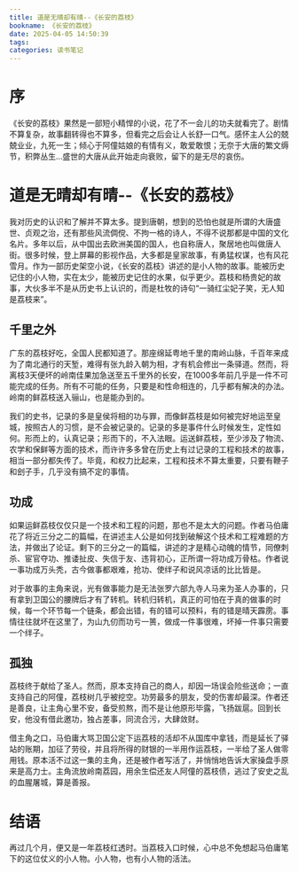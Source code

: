 ```yaml
---
title: 道是无晴却有晴--《长安的荔枝》
bookname: 《长安的荔枝》
date: 2025-04-05 14:50:39
tags:
categories: 读书笔记
---
```


# 序

《长安的荔枝》果然是一部短小精悍的小说，花了不一会儿的功夫就看完了。剧情不算复杂，故事翻转得也不算多，但看完之后会让人长舒一口气。感怀主人公的兢兢业业，九死一生；倾心于阿僮姑娘的有情有义，敢爱敢恨；无奈于大唐的繁文缛节，积弊丛生...盛世的大唐从此开始走向衰败，留下的是无尽的哀伤。

<!-- more -->

# 道是无晴却有晴--《长安的荔枝》

我对历史的认识和了解并不算太多。提到唐朝，想到的恐怕也就是所谓的大唐盛世、贞观之治，还有那些风流倜傥、不拘一格的诗人，不得不说那都是中国的文化名片。多年以后，从中国出去欧洲美国的国人，也自称唐人，聚居地也叫做唐人街。很多时候，登上屏幕的影视作品，大多都是皇家故事，有勇猛权谋，也有风花雪月。作为一部历史架空小说，《长安的荔枝》讲述的是小人物的故事。能被历史记住的小人物，实在太少，能被历史记住的水果，似乎更少。荔枝和杨贵妃的故事，大伙多半不是从历史书上认识的，而是杜牧的诗句“一骑红尘妃子笑，无人知是荔枝来”。

## 千里之外

广东的荔枝好吃，全国人民都知道了。那座绵延粤地千里的南岭山脉，千百年来成为了南北通行的天堑，难得有张九龄入朝为相，才有机会修出一条驿道。然而，将离枝3天便坏的岭南佳果加急送至五千里外的长安，在1000多年前几乎是一件不可能完成的任务。所有不可能的任务，只要是和性命相连的，几乎都有解决的办法。岭南的鲜荔枝送入骊山，也是能办到的。

我们的史书，记录的多是皇侯将相的功与罪，而像鲜荔枝是如何被完好地运至皇城，按照古人的习惯，是不会被记录的。记录的多是事件什么时候发生，定性如何。形而上的，认真记录；形而下的，不入法眼。运送鲜荔枝，至少涉及了物流、农学和保鲜等方面的技术，而许许多多曾在历史上有过记录的工程和技术的故事，相当一部分都失传了。毕竟，和权力比起来，工程和技术不算太重要，只要有鞭子和刽子手，几乎没有搞不定的事情。

## 功成

如果运鲜荔枝仅仅只是一个技术和工程的问题，那也不是太大的问题。作者马伯庸花了将近三分之二的篇幅，在讲述主人公是如何找到破解这个技术和工程难题的方法，并做出了论证。剩下的三分之一的篇幅，讲述的才是精心动魄的情节，同僚刺杀、宦官夺功、推诿扯皮、失信于友、违背初心，正所谓一将功成万骨枯。作者说一事功成万头秃，古今做事都艰难，抢功、使绊子和说风凉话的比比皆是。

对于故事的主角来说，光有做事能力是无法张罗六部九寺人马来为圣人办事的，只有拿到卫国公的腰牌后才有了转机。转机归转机，真正的可怕在于真的做事的时候，每一个环节每一个链条，都会出错，有的错可以预料，有的错是晴天霹雳。事情往往就坏在这里了，为山九仞而功亏一篑，做成一件事很难，坏掉一件事只需要一个绊子。

## 孤独

荔枝终于献给了圣人。然而，原本支持自己的商人，却因一场误会险些送命；一直支持自己的阿僮，荔枝树几乎被挖空。功劳最多的朋友，受的伤害却最深。作者还是善良，让主角心里不安，备受煎熬，而不是让他原形毕露，飞扬跋扈。回到长安，他没有借此邀功，独占差事，同流合污，大肆敛财。

借主角之口，马伯庸大骂卫国公定下运荔枝的活却不从国库中拿钱，而是延长了驿站的账期，加征了劳役，并且将所得的财银的一半用作运荔枝，一半给了圣人做零用钱。原本活不过这一集的主角，还是被作者写活了，并悄悄地告诉大家操盘手原来是高力士。主角流放岭南荔园，用余生偿还友人阿僮的荔枝债，逃过了安史之乱的血腥屠城，算是善报。

# 结语

再过几个月，便又是一年荔枝红透时。当荔枝入口时候，心中总不免想起马伯庸笔下的这位仗义的小人物。小人物，也有小人物的活法。
